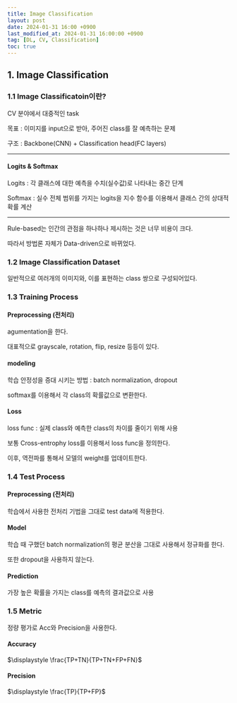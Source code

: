 ```yaml
---
title: Image Classification
layout: post
date: 2024-01-31 16:00 +0900
last_modified_at: 2024-01-31 16:00:00 +0900
tag: [DL, CV, Classification]
toc: true
---
```


## 1. Image Classification

### 1.1 Image Classificatoin이란?

CV 분야에서 대중적인 task

목표 : 이미지를 input으로 받아, 주어진 class를 잘 예측하는 문제

구조 : Backbone(CNN) + Classification head(FC layers)

---

#### Logits & Softmax

Logits : 각 클래스에 대한 예측을 수치(실수값)로 나타내는 중간 단계

Softmax : 실수 전체 범위를 가지는 logits을 지수 함수를 이용해서 클래스 간의 상대적 확률 계산

---

Rule-based는 인간의 관점을 하나하나 제시하는 것은 너무 비용이 크다.

따라서 방법론 자체가 Data-driven으로 바뀌었다.

### 1.2 Image Classification Dataset

일반적으로 여러개의 이미지와, 이를 표현하는 class 쌍으로 구성되어있다.



### 1.3 Training Process

#### Preprocessing (전처리)

agumentation을 한다.

대표적으로 grayscale, rotation, flip, resize 등등이 있다.

#### modeling

학습 안정성을 증대 시키는 방법 : batch normalization, dropout

softmax를 이용해서 각 class의 확률값으로 변환한다.

#### Loss

loss func : 실제 class와 예측한 class의 차이를 줄이기 위해 사용

보통 Cross-entrophy loss를 이용해서 loss func을 정의한다.

이후, 역전파를 통해서 모델의 weight를 업데이트한다.

### 1.4 Test Process

#### Preprocessing (전처리)

학습에서 사용한 전처리 기법을 그대로 test data에 적용한다.

#### Model

학습 때 구했던 batch normalization의 평균 분산을 그대로 사용해서 정규화를 한다.

또한 dropout을 사용하지 않는다.

#### Prediction

가장 높은 확률을 가지는 class를 예측의 결과값으로 사용

### 1.5 Metric

정량 평가로 Acc와 Precision을 사용한다.

#### Accuracy

$\displaystyle \frac{TP+TN}{TP+TN+FP+FN}$

#### Precision

$\displaystyle \frac{TP}{TP+FP}$